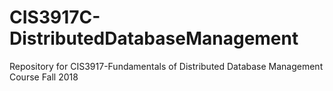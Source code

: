 # CIS3917C-DistributedDatabaseManagement
Repository for CIS3917-Fundamentals of Distributed Database Management Course Fall 2018
